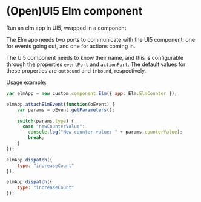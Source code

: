 # (Open)UI5 Elm component

Run an elm app in UI5, wrapped in a component

The Elm app needs two ports to communicate with the UI5 component: one for events going out, and one for actions coming in. 

The UI5 component needs to know their name, and this is configurable through the properties `eventPort` and `actionPort`. The default values for these properties are `outbound` and `inbound`, respectively.  

Usage example: 

```javascript
var elmApp = new custom.component.Elm({ app: Elm.ElmCounter });

elmApp.attachElmEvent(function(oEvent) {
    var params = oEvent.getParameters();

    switch(params.type) {
      case "newCounterValue":
        console.log("New counter value: " + params.counterValue);
        break;
    }
});

elmApp.dispatch({
    type: "increaseCount"
});

elmApp.dispatch({
    type: "increaseCount"
});
```
